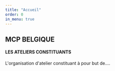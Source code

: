 ```yaml
---
title: "Accueil"
order: 0
in_menu: true
---
```

## MCP BELGIQUE
#### LES ATELIERS CONSTITUANTS
L'organisation d'atelier constituant à pour but de.... 